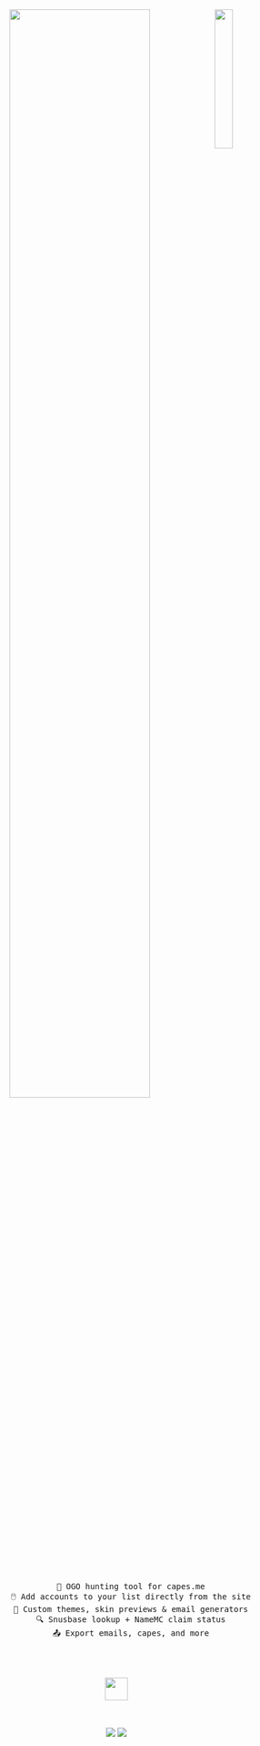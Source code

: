 <div align="center">
  <img src="https://github.com/innng/innng/assets/26755058/5e0ce0fb-c544-4f8c-a307-5849165746d0" width="25%" align="right" />
  <img src="https://readme-typing-svg.demolab.com?font=Inconsolata&weight=500&size=50&duration=4000&pause=300&color=A7A459&center=true&vCenter=true&multiline=true&repeat=false&random=false&width=1300&height=140&lines=dinkletools;Caped+Account+Hunter+%E2%9C%A9+for+capes.me" width="70%" />
  <br><br>
  <pre>
      🎯 OGO hunting tool for capes.me
      🖱️ Add accounts to your list directly from the site
      🎨 Custom themes, skin previews & email generators
      🔍 Snusbase lookup + NameMC claim status
      📤 Export emails, capes, and more
  </pre>
  <br><br>
  <img src="https://raw.githubusercontent.com/innng/innng/master/assets/kyubey.gif" height="40" />
  <br><br><br>

  [![](https://img.shields.io/badge/Install_with-Tampermonkey-black?logo=googlechrome)](https://www.tampermonkey.net/)
  [![](https://img.shields.io/badge/capes.me-enhanced-blue)](https://capes.me/)
</div>
